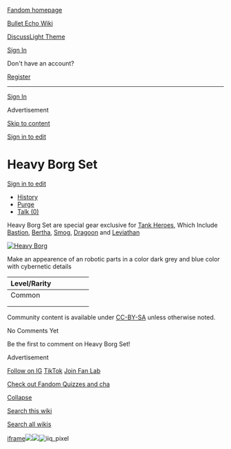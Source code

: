 [Fandom homepage](https://www.fandom.com/)

[Bullet Echo Wiki](https://bullet-echo.fandom.com/)

[Discuss](https://bullet-echo.fandom.com/f "Discuss")[Light Theme](https://bullet-echo.fandom.com/wiki/Heavy_Borg_Set# "Light Theme")

[Sign In](https://auth.fandom.com/signin?source=mw&redirect=https%3A%2F%2Fbullet-echo.fandom.com%2Fwiki%2FHeavy_Borg_Set)

Don't have an account?

[Register](https://auth.fandom.com/register?source=mw&redirect=https%3A%2F%2Fbullet-echo.fandom.com%2Fwiki%2FHeavy_Borg_Set)

* * *

[Sign In](https://auth.fandom.com/signin?source=mw&redirect=https%3A%2F%2Fbullet-echo.fandom.com%2Fwiki%2FHeavy_Borg_Set)

Advertisement

[Skip to content](https://bullet-echo.fandom.com/wiki/Heavy_Borg_Set#page-header)

[Sign in to edit](https://auth.fandom.com/signin?redirect=https%3A%2F%2Fbullet-echo.fandom.com%2Fwiki%2FHeavy_Borg_Set%3Fveaction%3Dedit&uselang=en)

# Heavy Borg Set

[Sign in to edit](https://auth.fandom.com/signin?redirect=https%3A%2F%2Fbullet-echo.fandom.com%2Fwiki%2FHeavy_Borg_Set%3Fveaction%3Dedit&uselang=en)

- [History](https://bullet-echo.fandom.com/wiki/Heavy_Borg_Set?action=history)
- [Purge](https://bullet-echo.fandom.com/wiki/Heavy_Borg_Set?action=purge)
- [Talk (0)](https://bullet-echo.fandom.com/wiki/Talk:Heavy_Borg_Set?action=edit&redlink=1)

Heavy Borg Set are special gear exclusive for [Tank Heroes](https://bullet-echo.fandom.com/wiki/Tanks "Tanks"), Which Include [Bastion](https://bullet-echo.fandom.com/wiki/Bastion "Bastion"), [Bertha](https://bullet-echo.fandom.com/wiki/Bertha "Bertha"), [Smog](https://bullet-echo.fandom.com/wiki/Smog "Smog"), [Dragoon](https://bullet-echo.fandom.com/wiki/Dragoon "Dragoon") and [Leviathan](https://bullet-echo.fandom.com/wiki/Leviathan "Leviathan")

[![Heavy Borg](https://static.wikia.nocookie.net/bullet-echo/images/2/2a/Heavy_Borg.png/revision/latest/scale-to-width-down/345?cb=20230917115750)](https://static.wikia.nocookie.net/bullet-echo/images/2/2a/Heavy_Borg.png/revision/latest?cb=20230917115750)

Make an appearence of an robotic parts in a color dark grey and blue color with cybernetic details

| Level/Rarity |  |  |  |  |  |
| --- | --- | --- | --- | --- | --- |
| Common |  |  |  |  |  |
|  |  |  |  |  |  |
|  |  |  |  |  |  |

Community content is available under [CC-BY-SA](https://www.fandom.com/licensing) unless otherwise noted.

No Comments Yet

Be the first to comment on Heavy Borg Set!

Advertisement

[Follow on IG](https://bit.ly/FandomIG) [TikTok](https://bit.ly/TikTokFandom) [Join Fan Lab](https://bit.ly/FanLabWikiBar)

[Check out Fandom Quizzes and cha](https://bit.ly/WBTrivia2)

[Collapse](https://bullet-echo.fandom.com/wiki/Heavy_Borg_Set# "Collapse")

[Search this wiki](https://bullet-echo.fandom.com/wiki/Special:Search?scope=internal&query=&h=1&isFromHighlightActions=on)

[Search all wikis](https://bullet-echo.fandom.com/wiki/Special:Search?scope=cross-wiki&query=&h=1&isFromHighlightActions=on)

[iframe](https://www.fandom.com/silver-surfer.html)![](https://idsync.rlcdn.com/712315.gif?partner_uid=fcd59224-e129-4979-91fb-baba067aeee5)![](https://pixel.tapad.com/idsync/ex/receive?partner_id=3442&partner_device_id=fcd59224-e129-4979-91fb-baba067aeee5&partner_url=https://services.fandom.com/identity-storage/external/experian/receiveid/d0d9d8a4-4f1d-4f59-9785-b95f012c2a95?id=${TA_DEVICE_ID}&partner=TAPAD)![iiq_pixel](https://sync.intentiq.com/profiles_engine/ProfilesEngineServlet?at=20&mi=10&secure=1&dpi=1187275693&iiqidtype=2&iiqpcid=b7bc5a26-bb19-635d-dbb9-696deb84953c&iiqpciddate=1745205130767&tsrnd=401_1745205130774&vrref=fandom.com&jsver=6.07&dw=1280&dh=1024&dpr=1&lan=en-US&testPercentage=97&testGroup=A&uh=%7B%220%22%3A%22%5C%22Google%20Chrome%5C%22%3Bv%3D%5C%22135%5C%22%2C%20%5C%22Not-A.Brand%5C%22%3Bv%3D%5C%228%5C%22%2C%20%5C%22Chromium%5C%22%3Bv%3D%5C%22135%5C%22%22%2C%221%22%3A%22%3F0%22%2C%222%22%3A%22%5C%22Linux%20x86_64%5C%22%22%2C%223%22%3A%22%5C%22x86%5C%22%22%2C%224%22%3A%22%5C%2264%5C%22%22%2C%226%22%3A%22%5C%226.6.72%5C%22%22%2C%227%22%3A%22%3F0%22%2C%228%22%3A%22%5C%22Google%20Chrome%5C%22%3Bv%3D%5C%22135.0.7049.95%5C%22%2C%20%5C%22Not-A.Brand%5C%22%3Bv%3D%5C%228.0.0.0%5C%22%2C%20%5C%22Chromium%5C%22%3Bv%3D%5C%22135.0.7049.95%5C%22%22%7D&gdpr=0)